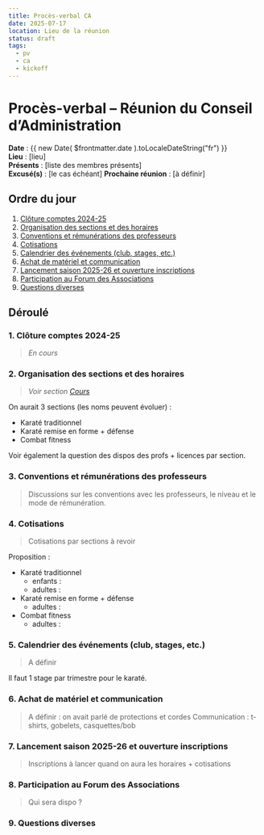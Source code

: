 ```yaml
---
title: Procès-verbal CA
date: 2025-07-17
location: Lieu de la réunion
status: draft
tags:
  - pv
  - ca
  - kickoff
---
```


# Procès-verbal – Réunion du Conseil d’Administration

**Date** : {{ new Date( $frontmatter.date ).toLocaleDateString("fr") }}  
**Lieu** : [lieu]  
**Présents** : [liste des membres présents]  
**Excusé(s)** : [le cas échéant]
**Prochaine réunion** : [à définir]

## Ordre du jour

1. [Clôture comptes 2024-25](#_1-cloture-comptes-2024-25)
2. [Organisation des sections et des horaires](#_2-organisation-des-sections-et-des-horaires)
3. [Conventions et rémunérations des professeurs](#_3-conventions-et-rémunérations-des-professeurs)
4. [Cotisations](#_4-cotisations)
5. [Calendrier des événements (club, stages, etc.)](#_5-calendrier-des-événements-club-stages-etc)
6. [Achat de matériel et communication](#_6-achat-de-matériel--communication)
7. [Lancement saison 2025-26 et ouverture inscriptions](#_7-lancement-saison-2025-26-et-ouverture-inscriptions)
8. [Participation au Forum des Associations](#_8-participation-au-forum-des-associations)
9. [Questions diverses](#_9-questions-diverses)

## Déroulé

### 1. Clôture comptes 2024-25

> _En cours_

### 2. Organisation des sections et des horaires

> _Voir section [Cours](../../planning)_

On aurait 3 sections (les noms peuvent évoluer) :
- Karaté traditionnel
- Karaté remise en forme + défense
- Combat fitness

Voir également la question des dispos des profs + licences par section.

### 3. Conventions et rémunérations des professeurs

> Discussions sur les conventions avec les professeurs, le niveau et le mode de rémunération.

### 4. Cotisations

> Cotisations par sections à revoir

Proposition :

- Karaté traditionnel
  - enfants : 
  - adultes : 
- Karaté remise en forme + défense
  - adultes : 
- Combat fitness
  - adultes : 

### 5. Calendrier des événements (club, stages, etc.)

> A définir

Il faut 1 stage par trimestre pour le karaté.

### 6. Achat de matériel et communication

> A définir : on avait parlé de protections et cordes
> Communication : t-shirts, gobelets, casquettes/bob

### 7. Lancement saison 2025-26 et ouverture inscriptions

> Inscriptions à lancer quand on aura les horaires + cotisations

### 8. Participation au Forum des Associations

> Qui sera dispo ?

### 9. Questions diverses
